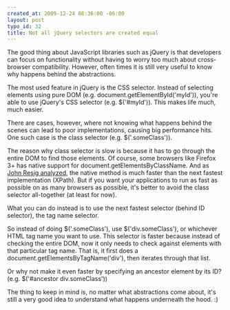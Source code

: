 ```yaml
--- 
created_at: 2009-12-24 08:36:00 -06:00
layout: post
typo_id: 32
title: Not all jQuery selectors are created equal
---
```

<p>The good thing about JavaScript libraries such as jQuery is that developers can focus on functionality without having to worry too much about cross-browser compatibility. However, often times it is still very useful to know why happens behind the abstractions.</p>
<p>The most used feature in jQuery is the CSS selector. Instead of selecting elements using pure DOM (e.g. document.getElementById('myId')), you're able to use jQuery's CSS selector (e.g. $('#myId')). This makes life much, much easier.</p>
<p>There are cases, however, where not knowing what happens behind the scenes can lead to poor implementations, causing big performance hits. One such case is the class selector (e.g. $('.someClass')).</p>
<p>The reason why class selector is slow is because it has to go through the entire DOM to find those elements. Of course, some browsers like Firefox 3+ has native support for document.getElementsByClassName. And as <a href="http://ejohn.org/blog/getelementsbyclassname-speed-comparison/">John Resig analyzed</a>, the native method is much faster than the next fastest implementation (XPath). But if you want your applications to run as fast as possible on as many browsers as possible, it's better to avoid the class selector all-together (at least for now).</p>
<p>What you can do instead is to use the next fastest selector (behind ID selector), the tag name selector.</p>
<p>So instead of doing $('.someClass'), use $('div.someClass'), or whichever HTML tag name you want to use. This selector is faster because instead of checking the entire DOM, now it only needs to check against elements with that particular tag name. That is, it first does a document.getElementsByTagName('div'), then iterates through that list.</p>
<p>Or why not make it even faster by specifying an ancestor element by its ID? (e.g. $('#ancestor div.someClass'))</p>
<p>The thing to keep in mind is, no matter what abstractions come about, it's still a very good idea to understand what happens underneath the hood. :)</p>
